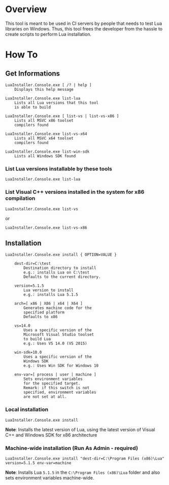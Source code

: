 ﻿# Overview

This tool is meant to be used in CI servers by people that needs to test Lua libraries on Windows. Thus, this tool frees the developer from the hassle to create scripts to perform Lua installation.

# How To

## Get Informations

```
LuaInstaller.Console.exe [ /? | help ]
    Displays this help message

LuaInstaller.Console.exe list-lua
    Lists all Lua versions that this tool
    is able to build

LuaInstaller.Console.exe [ list-vs | list-vs-x86 ]
    Lists all MSVC x86 toolset
    compilers found

LuaInstaller.Console.exe list-vs-x64
    Lists all MSVC x64 toolset
    compilers found

LuaInstaller.Console.exe list-win-sdk
    Lists all Windows SDK found
```

### List Lua versions installable by these tools

```
LuaInstaller.Console.exe list-lua
```

### List Visual C++ versions installed in the system for x86 compilation

```
LuaInstaller.Console.exe list-vs
```

or

```
LuaInstaller.Console.exe list-vs-x86
```

## Installation

```
LuaInstaller.Console.exe install { OPTION=VALUE }

    dest-dir=C:\test
        Destination directory to install
        e.g.: installs Lua on C:\test
        Defaults to the current directory.
        
    version=5.1.5
        Lua version to install
        e.g.: installs Lua 5.1.5

    arch=[ x86 | X86 | x64 | X64 ]
        Generates machine code for the
        specified platform
        Defaults to x86

    vs=14.0
        Uses a specific version of the
        Microsoft Visual Studio toolset
        to build Lua
        e.g.: Uses VS 14.0 (VS 2015)

    win-sdk=10.0
        Uses a specific version of the
        Windows SDK
        e.g.: Uses Win SDK for Windows 10

    env-var=[ process | user | machine ]
        Sets environment variables
        for the specified target.
        Remark: if this switch is not
        specified, environment variables
        are not set at all.
```

### Local installation

```
LuaInstaller.Console.exe install
```

**Note**: Installs the latest version of Lua, using the latest version of Visual C++ and Windows SDK for x86 architecture

### Machine-wide installation (Run As Admin - required)

```
LuaInstaller.Console.exe install "dest-dir=C:\Program Files (x86)\Lua" version=5.1.5 env-var=machine
```

**Note**: Installs Lua ```5.1.5``` in the ```C:\Program Files (x86)\Lua``` folder and also sets environment variables
machine-wide. 